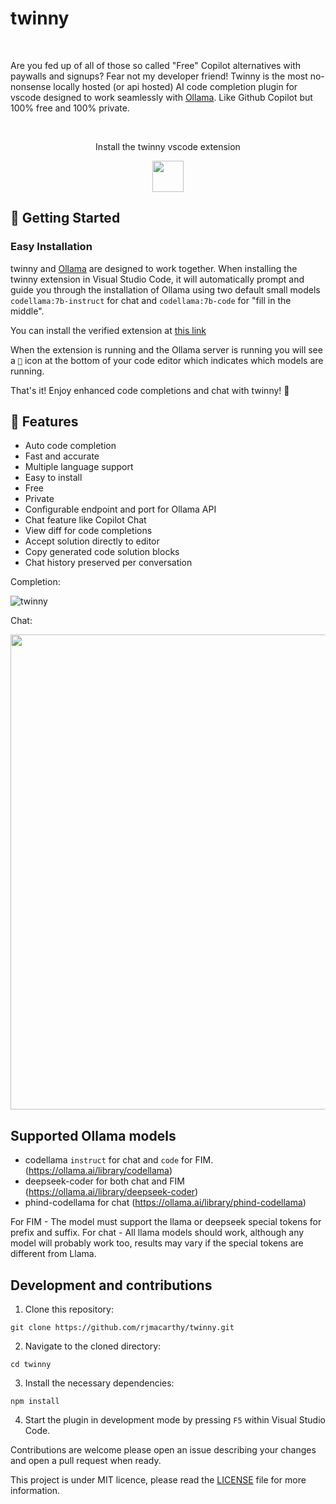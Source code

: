 # twinny

<br>

Are you fed up of all of those so called "Free" Copilot alternatives with paywalls and signups?  Fear not my developer friend!  Twinny is the most no-nonsense locally hosted (or api hosted) AI code completion plugin for vscode designed to work seamlessly with [Ollama](https://github.com/jmorganca/ollama). Like Github Copilot but 100% free and 100% private.

<br>

<div align="center">
    <p>
      Install the twinny vscode extension
    </p>
    <a href="https://marketplace.visualstudio.com/items?itemName=rjmacarthy.twinny">
      <img src="https://code.visualstudio.com/assets/images/code-stable.png" height="50" />
    </a>
</div>



## 🚀 Getting Started

### Easy Installation

twinny and [Ollama](https://github.com/jmorganca/ollama) are designed to work together. When installing the twinny extension in Visual Studio Code, it will automatically prompt and guide you through the installation of Ollama using two default small models `codellama:7b-instruct` for chat and `codellama:7b-code` for "fill in the middle".

You can install the verified extension at [this link](https://marketplace.visualstudio.com/items?itemName=rjmacarthy.twinny)

When the extension is running and the Ollama server is running you will see a `🤖` icon at the bottom of your code editor which indicates which models are running.

That's it! Enjoy enhanced code completions and chat with twinny! 🎉

## 🤖 Features

- Auto code completion
- Fast and accurate
- Multiple language support
- Easy to install
- Free
- Private
- Configurable endpoint and port for Ollama API
- Chat feature like Copilot Chat
- View diff for code completions
- Accept solution directly to editor
- Copy generated code solution blocks
- Chat history preserved per conversation

Completion:

![twinny](https://github.com/rjmacarthy/twinny/assets/5537428/95a1d8d5-f2fb-47b3-b246-23ff822464c3)

Chat:

<img src="https://github.com/rjmacarthy/twinny/assets/5537428/56373e39-3f25-4db8-9c55-612289f3fde3" width="760"/>

## Supported Ollama models

- codellama `instruct` for chat and `code` for FIM. (https://ollama.ai/library/codellama)
- deepseek-coder for both chat and FIM (https://ollama.ai/library/deepseek-coder)
- phind-codellama for chat (https://ollama.ai/library/phind-codellama)

For FIM - The model must support the llama or deepseek special tokens for prefix and suffix.
For chat - All llama models should work, although any model will probably work too, results may vary if the special tokens are different from Llama.

## Development and contributions

1. Clone this repository:

```
git clone https://github.com/rjmacarthy/twinny.git
```

2. Navigate to the cloned directory:

```
cd twinny
```

3. Install the necessary dependencies:

```
npm install
```

4. Start the plugin in development mode by pressing `F5` within Visual Studio Code.

Contributions are welcome please open an issue describing your changes and open a pull request when ready.

This project is under MIT licence, please read the [LICENSE](https://github.com/rjmacarthy/twinny/blob/master/LICENSE) file for more information.
